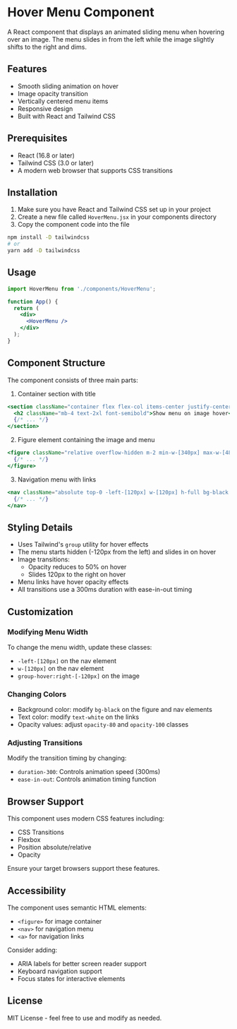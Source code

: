# Hover Menu Component

A React component that displays an animated sliding menu when hovering over an image. The menu slides in from the left while the image slightly shifts to the right and dims.

## Features

- Smooth sliding animation on hover
- Image opacity transition
- Vertically centered menu items
- Responsive design
- Built with React and Tailwind CSS

## Prerequisites

- React (16.8 or later)
- Tailwind CSS (3.0 or later)
- A modern web browser that supports CSS transitions

## Installation

1. Make sure you have React and Tailwind CSS set up in your project
2. Create a new file called `HoverMenu.jsx` in your components directory
3. Copy the component code into the file

```bash
npm install -D tailwindcss
# or
yarn add -D tailwindcss
```

## Usage

```jsx
import HoverMenu from './components/HoverMenu';

function App() {
  return (
    <div>
      <HoverMenu />
    </div>
  );
}
```

## Component Structure

The component consists of three main parts:

1. Container section with title
```jsx
<section className="container flex flex-col items-center justify-center gap-5 mx-auto my-14">
  <h2 className="mb-4 text-2xl font-semibold">Show menu on image hover</h2>
  {/* ... */}
</section>
```

2. Figure element containing the image and menu
```jsx
<figure className="relative overflow-hidden m-2 min-w-[340px] max-w-[480px] max-h-[290px] w-full bg-black text-center group">
  {/* ... */}
</figure>
```

3. Navigation menu with links
```jsx
<nav className="absolute top-0 -left-[120px] w-[120px] h-full bg-black transition-all duration-300 ease-in-out group-hover:left-0 group-hover:opacity-100 flex flex-col justify-center">
  {/* ... */}
</nav>
```

## Styling Details

- Uses Tailwind's `group` utility for hover effects
- The menu starts hidden (-120px from the left) and slides in on hover
- Image transitions:
  - Opacity reduces to 50% on hover
  - Slides 120px to the right on hover
- Menu links have hover opacity effects
- All transitions use a 300ms duration with ease-in-out timing

## Customization

### Modifying Menu Width
To change the menu width, update these classes:
- `-left-[120px]` on the nav element
- `w-[120px]` on the nav element
- `group-hover:right-[-120px]` on the image

### Changing Colors
- Background color: modify `bg-black` on the figure and nav elements
- Text color: modify `text-white` on the links
- Opacity values: adjust `opacity-80` and `opacity-100` classes

### Adjusting Transitions
Modify the transition timing by changing:
- `duration-300`: Controls animation speed (300ms)
- `ease-in-out`: Controls animation timing function

## Browser Support

This component uses modern CSS features including:
- CSS Transitions
- Flexbox
- Position absolute/relative
- Opacity

Ensure your target browsers support these features.

## Accessibility

The component uses semantic HTML elements:
- `<figure>` for image container
- `<nav>` for navigation menu
- `<a>` for navigation links

Consider adding:
- ARIA labels for better screen reader support
- Keyboard navigation support
- Focus states for interactive elements

## License

MIT License - feel free to use and modify as needed.